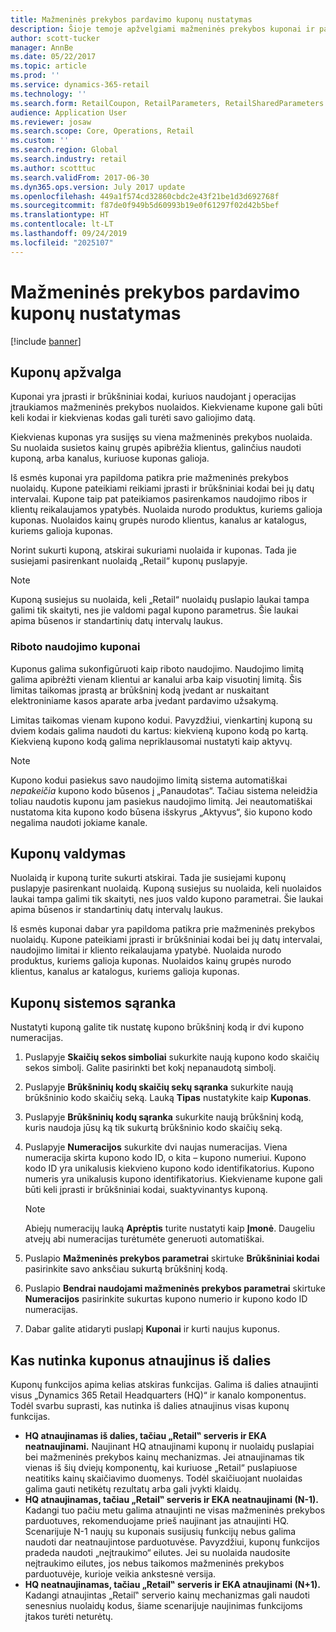 ```yaml
---
title: Mažmeninės prekybos pardavimo kuponų nustatymas
description: Šioje temoje apžvelgiami mažmeninės prekybos kuponai ir paaiškinama, kaip juos nustatyti.
author: scott-tucker
manager: AnnBe
ms.date: 05/22/2017
ms.topic: article
ms.prod: ''
ms.service: dynamics-365-retail
ms.technology: ''
ms.search.form: RetailCoupon, RetailParameters, RetailSharedParameters
audience: Application User
ms.reviewer: josaw
ms.search.scope: Core, Operations, Retail
ms.custom: ''
ms.search.region: Global
ms.search.industry: retail
ms.author: scotttuc
ms.search.validFrom: 2017-06-30
ms.dyn365.ops.version: July 2017 update
ms.openlocfilehash: 449a1f574cd32860cbdc2e43f21be1d3d692768f
ms.sourcegitcommit: f87de0f949b5d60993b19e0f61297f02d42b5bef
ms.translationtype: HT
ms.contentlocale: lt-LT
ms.lasthandoff: 09/24/2019
ms.locfileid: "2025107"
---
```

# <a name="set-up-coupons-for-retail-sales"></a>Mažmeninės prekybos pardavimo kuponų nustatymas

[!include [banner](includes/banner.md)]

## <a name="overview-of-coupons"></a>Kuponų apžvalga

Kuponai yra įprasti ir brūkšniniai kodai, kuriuos naudojant į operacijas įtraukiamos mažmeninės prekybos nuolaidos. Kiekviename kupone gali būti keli kodai ir kiekvienas kodas gali turėti savo galiojimo datą.

Kiekvienas kuponas yra susijęs su viena mažmeninės prekybos nuolaida. Su nuolaida susietos kainų grupės apibrėžia klientus, galinčius naudoti kuponą, arba kanalus, kuriuose kuponas galioja.

Iš esmės kuponai yra papildoma patikra prie mažmeninės prekybos nuolaidų. Kupone pateikiami reikiami įprasti ir brūkšniniai kodai bei jų datų intervalai. Kupone taip pat pateikiamos pasirenkamos naudojimo ribos ir klientų reikalaujamos ypatybės. Nuolaida nurodo produktus, kuriems galioja kuponas. Nuolaidos kainų grupės nurodo klientus, kanalus ar katalogus, kuriems galioja kuponas.

Norint sukurti kuponą, atskirai sukuriami nuolaida ir kuponas. Tada jie susiejami pasirenkant nuolaidą „Retail“ kuponų puslapyje.

> [!NOTE]
> Kuponą susiejus su nuolaida, keli „Retail“ nuolaidų puslapio laukai tampa galimi tik skaityti, nes jie valdomi pagal kupono parametrus. Šie laukai apima būsenos ir standartinių datų intervalų laukus.

### <a name="limited-use-coupons"></a>Riboto naudojimo kuponai

Kuponus galima sukonfigūruoti kaip riboto naudojimo. Naudojimo limitą galima apibrėžti vienam klientui ar kanalui arba kaip visuotinį limitą. Šis limitas taikomas įprastą ar brūkšninį kodą įvedant ar nuskaitant elektroniniame kasos aparate arba įvedant pardavimo užsakymą.

Limitas taikomas vienam kupono kodui. Pavyzdžiui, vienkartinį kuponą su dviem kodais galima naudoti du kartus: kiekvieną kupono kodą po kartą. Kiekvieną kupono kodą galima nepriklausomai nustatyti kaip aktyvų.

> [!NOTE]
> Kupono kodui pasiekus savo naudojimo limitą sistema automatiškai *nepakeičia* kupono kodo būsenos į „Panaudotas“. Tačiau sistema neleidžia toliau naudotis kuponu jam pasiekus naudojimo limitą. Jei neautomatiškai nustatoma kita kupono kodo būsena išskyrus „Aktyvus“, šio kupono kodo negalima naudoti jokiame kanale.

## <a name="managing-coupons"></a>Kuponų valdymas

Nuolaidą ir kuponą turite sukurti atskirai. Tada jie susiejami kuponų puslapyje pasirenkant nuolaidą. Kuponą susiejus su nuolaida, keli nuolaidos laukai tampa galimi tik skaityti, nes juos valdo kupono parametrai. Šie laukai apima būsenos ir standartinių datų intervalų laukus.

Iš esmės kuponai dabar yra papildoma patikra prie mažmeninės prekybos nuolaidų. Kupone pateikiami įprasti ir brūkšniniai kodai bei jų datų intervalai, naudojimo limitai ir kliento reikalaujama ypatybė. Nuolaida nurodo produktus, kuriems galioja kuponas. Nuolaidos kainų grupės nurodo klientus, kanalus ar katalogus, kuriems galioja kuponas.

## <a name="system-setup-for-coupons"></a>Kuponų sistemos sąranka

Nustatyti kuponą galite tik nustatę kupono brūkšninį kodą ir dvi kupono numeracijas.

1. Puslapyje **Skaičių sekos simboliai** sukurkite naują kupono kodo skaičių sekos simbolį. Galite pasirinkti bet kokį nepanaudotą simbolį.
2. Puslapyje **Brūkšninių kodų skaičių sekų sąranka** sukurkite naują brūkšninio kodo skaičių seką. Lauką **Tipas** nustatykite kaip **Kuponas**.
3. Puslapyje **Brūkšninių kodų sąranka** sukurkite naują brūkšninį kodą, kuris naudoja jūsų ką tik sukurtą brūkšninio kodo skaičių seką.
4. Puslapyje **Numeracijos** sukurkite dvi naujas numeracijas. Viena numeracija skirta kupono kodo ID, o kita – kupono numeriui. Kupono kodo ID yra unikalusis kiekvieno kupono kodo identifikatorius. Kupono numeris yra unikalusis kupono identifikatorius. Kiekviename kupone gali būti keli įprasti ir brūkšniniai kodai, suaktyvinantys kuponą.

    > [!NOTE]
    > Abiejų numeracijų lauką **Aprėptis** turite nustatyti kaip **Įmonė**. Daugeliu atvejų abi numeracijas turėtumėte generuoti automatiškai.

5. Puslapio **Mažmeninės prekybos parametrai** skirtuke **Brūkšniniai kodai** pasirinkite savo anksčiau sukurtą brūkšninį kodą.
6. Puslapio **Bendrai naudojami mažmeninės prekybos parametrai** skirtuke **Numeracijos** pasirinkite sukurtas kupono numerio ir kupono kodo ID numeracijas.
7. Dabar galite atidaryti puslapį **Kuponai** ir kurti naujus kuponus.

## <a name="the-effect-of-partial-updates-on-coupons"></a>Kas nutinka kuponus atnaujinus iš dalies

Kuponų funkcijos apima kelias atskiras funkcijas. Galima iš dalies atnaujinti visus „Dynamics 365 Retail Headquarters (HQ)“ ir kanalo komponentus. Todėl svarbu suprasti, kas nutinka iš dalies atnaujinus visas kuponų funkcijas.

- **HQ atnaujinamas iš dalies, tačiau „Retail‟ serveris ir EKA neatnaujinami.** Naujinant HQ atnaujinami kuponų ir nuolaidų puslapiai bei mažmeninės prekybos kainų mechanizmas. Jei atnaujinamas tik vienas iš šių dviejų komponentų, kai kuriuose „Retail“ puslapiuose neatitiks kainų skaičiavimo duomenys. Todėl skaičiuojant nuolaidas galima gauti netikėtų rezultatų arba gali įvykti klaidų.
- **HQ atnaujinamas, tačiau „Retail‟ serveris ir EKA neatnaujinami (N-1).** Kadangi tuo pačiu metu galima atnaujinti ne visas mažmeninės prekybos parduotuves, rekomenduojame prieš naujinant jas atnaujinti HQ. Scenarijuje N-1 naujų su kuponais susijusių funkcijų nebus galima naudoti dar neatnaujintose parduotuvėse. Pavyzdžiui, kuponų funkcijos pradeda naudoti „neįtraukimo“ eilutes. Jei su nuolaida naudosite neįtraukimo eilutes, jos nebus taikomos mažmeninės prekybos parduotuvėje, kurioje veikia ankstesnė versija.
- **HQ neatnaujinamas, tačiau „Retail‟ serveris ir EKA atnaujinami (N+1).** Kadangi atnaujintas „Retail‟ serverio kainų mechanizmas gali naudoti senesnius nuolaidų kodus, šiame scenarijuje naujinimas funkcijoms įtakos turėti neturėtų.

